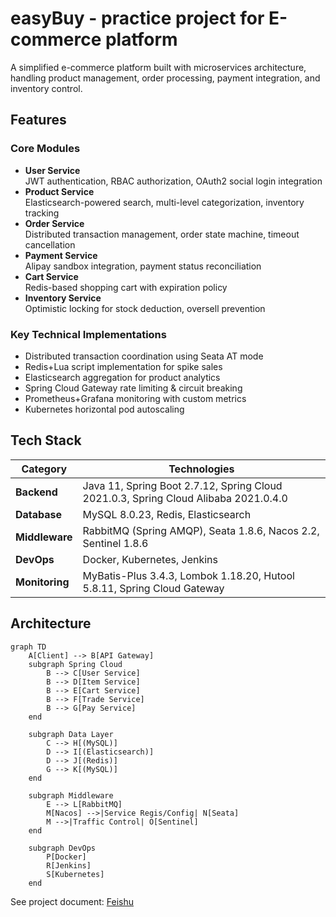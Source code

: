 # easyBuy - practice project for E-commerce platform

A simplified e-commerce platform built with microservices architecture, handling product management, order processing, payment integration, and inventory control.

## Features

### Core Modules
- **User Service**  
  JWT authentication, RBAC authorization, OAuth2 social login integration
- **Product Service**  
  Elasticsearch-powered search, multi-level categorization, inventory tracking
- **Order Service**  
  Distributed transaction management, order state machine, timeout cancellation
- **Payment Service**  
  Alipay sandbox integration, payment status reconciliation
- **Cart Service**  
  Redis-based shopping cart with expiration policy
- **Inventory Service**  
  Optimistic locking for stock deduction, oversell prevention

### Key Technical Implementations
- Distributed transaction coordination using Seata AT mode
- Redis+Lua script implementation for spike sales
- Elasticsearch aggregation for product analytics
- Spring Cloud Gateway rate limiting & circuit breaking
- Prometheus+Grafana monitoring with custom metrics
- Kubernetes horizontal pod autoscaling

## Tech Stack

| Category        | Technologies                                                                 |
|-----------------|------------------------------------------------------------------------------|
| **Backend**     | Java 11, Spring Boot 2.7.12, Spring Cloud 2021.0.3, Spring Cloud Alibaba 2021.0.4.0  |
| **Database**    | MySQL 8.0.23, Redis, Elasticsearch                                           |
| **Middleware**  | RabbitMQ (Spring AMQP), Seata 1.8.6, Nacos 2.2, Sentinel 1.8.6               |
| **DevOps**      | Docker, Kubernetes, Jenkins                                                  |
| **Monitoring**  | MyBatis-Plus 3.4.3, Lombok 1.18.20, Hutool 5.8.11, Spring Cloud Gateway      |


## Architecture

```mermaid
graph TD
    A[Client] --> B[API Gateway]
    subgraph Spring Cloud
        B --> C[User Service]
        B --> D[Item Service]
        B --> E[Cart Service]
        B --> F[Trade Service]
        B --> G[Pay Service]
    end
    
    subgraph Data Layer
        C --> H[(MySQL)]
        D --> I[(Elasticsearch)]
        D --> J[(Redis)]
        G --> K[(MySQL)]
    end
    
    subgraph Middleware
        E --> L[RabbitMQ]
        M[Nacos] -->|Service Regis/Config| N[Seata]
        M -->|Traffic Control| O[Sentinel]
    end
    
    subgraph DevOps
        P[Docker]
        R[Jenkins]
        S[Kubernetes]
    end
```


See project document: [Feishu](https://b11et3un53m.feishu.cn/wiki/FYNkwb1i6i0qwCk7lF2caEq5nRe)
